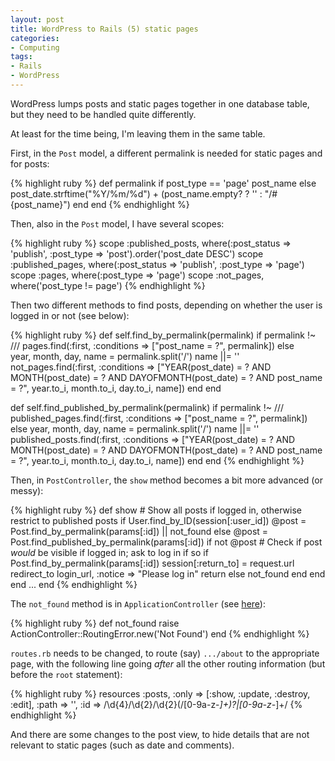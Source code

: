 ```yaml
---
layout: post
title: WordPress to Rails (5) static pages
categories:
- Computing
tags:
- Rails
- WordPress
---
```

WordPress lumps posts and static pages together in one database table, but they need to be handled quite differently.

At least for the time being, I'm leaving them in the same table.

First, in the <code>Post</code> model, a different permalink is needed for static pages and for posts:

{% highlight ruby %}
  def permalink
    if post_type == 'page'
      post_name
    else
      post_date.strftime("%Y/%m/%d") + (post_name.empty? ? '' : "/#{post_name}")
    end
  end
{% endhighlight %}

Then, also in the <code>Post</code> model, I have several scopes:

{% highlight ruby %}
  scope :published_posts, where(:post_status => 'publish', :post_type => 'post').order('post_date DESC')
  scope :published_pages, where(:post_status => 'publish', :post_type => 'page')
  scope :pages, where(:post_type => 'page')
  scope :not_pages, where('post_type != page')
{% endhighlight %}

Then two different methods to find posts, depending on whether the user is logged in or not (see below):

{% highlight ruby %}
  def self.find_by_permalink(permalink)
    if permalink !~ /\//
      pages.find(:first, :conditions => ["post_name = ?", permalink])
    else      
      year, month, day, name = permalink.split('/')
      name ||= ''
      not_pages.find(:first, :conditions => ["YEAR(post_date) = ? AND MONTH(post_date) = ? AND DAYOFMONTH(post_date) = ? AND post_name = ?", year.to_i, month.to_i, day.to_i, name])
    end
  end

  def self.find_published_by_permalink(permalink)
    if permalink !~ /\//
      published_pages.find(:first, :conditions => ["post_name = ?", permalink])
    else
      year, month, day, name = permalink.split('/')
      name ||= ''
      published_posts.find(:first, :conditions => ["YEAR(post_date) = ? AND MONTH(post_date) = ? AND DAYOFMONTH(post_date) = ? AND post_name = ?", year.to_i, month.to_i, day.to_i, name])
    end
  end
{% endhighlight %}

Then, in <code>PostController</code>, the <code>show</code> method becomes a bit more advanced (or messy):

{% highlight ruby %}
  def show
    # Show all posts if logged in, otherwise restrict to published posts
    if User.find_by_ID(session[:user_id])
      @post = Post.find_by_permalink(params[:id]) || not_found
    else
      @post = Post.find_published_by_permalink(params[:id])
      if not @post
        # Check if post _would_ be visible if logged in; ask to log in if so
        if Post.find_by_permalink(params[:id])
          session[:return_to] = request.url
          redirect_to login_url, :notice => "Please log in"
          return
        else
          not_found
        end
      end
    end
    ...
  end
{% endhighlight %}

The <code>not_found</code> method is in <code>ApplicationController</code> (see <a href="http://stackoverflow.com/questions/2385799/how-to-redirect-to-a-404-in-rails/7099193">here</a>):

{% highlight ruby %}
  def not_found
    raise ActionController::RoutingError.new('Not Found')
  end
{% endhighlight %}

<code>routes.rb</code> needs to be changed, to route (say) <code>.../about</code> to the appropriate page, with the following line going <em>after</em> all the other routing information (but before the <code>root</code> statement):

{% highlight ruby %}
  resources :posts, :only => [:show, :update, :destroy, :edit], :path => '', :id => /\d{4}\/\d{2}\/\d{2}(\/[0-9a-z\-_]+)?|[0-9a-z\-_]+/
{% endhighlight %}

And there are some changes to the post view, to hide details that are not relevant to static pages (such as date and comments).